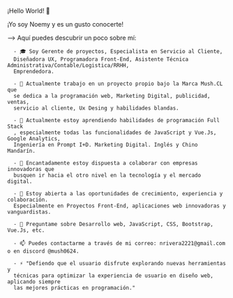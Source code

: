  ¡Hello World! 👋


¡Yo soy Noemy y es un gusto conocerte!

  --> Aquí puedes descubrir un poco sobre mí:
  
      - 🎓 Soy Gerente de proyectos, Especialista en Servicio al Cliente, 
      Diseñadora UX, Programadora Front-End, Asistente Técnica Administrativa/Contable/Logistica/RRHH,
      Emprendedora. 
      
      - 🔭 Actualmente trabajo en un proyecto propio bajo la Marca Mush.CL que
      se dedica a la programación web, Marketing Digital, publicidad, ventas,
      servicio al cliente, Ux Desing y habilidades blandas.
      
      - 🌱 Actualmente estoy aprendiendo habilidades de programación Full Stack
      , especialmente todas las funcionalidades de JavaScript y Vue.Js, Google Analytics, 
      Ingeniería en Prompt I+D. Marketing Digital. Inglés y Chino Mandarín.
      
      - 👯 Encantadamente estoy dispuesta a colaborar con empresas innovadoras que
      busquen ir hacia el otro nivel en la tecnología y el mercado digital.
      
      - 🤔 Estoy abierta a las oportunidades de crecimiento, experiencia y colaboración. 
      Especialmente en Proyectos Front-End, aplicaciones web innovadoras y vanguardistas.
      
      - 💬 Preguntame sobre Desarrollo web, JavaScript, CSS, Bootstrap, Vue.Js, etc.
      
      - 📫 Puedes contactarme a través de mi correo: nrivera2221@gmail.com o en discord @mush0624.
      
      - ⚡ "Defiendo que el usuario disfrute explorando nuevas herramientas y
      técnicas para optimizar la experiencia de usuario en diseño web, aplicando siempre
      las mejores prácticas en programación."


